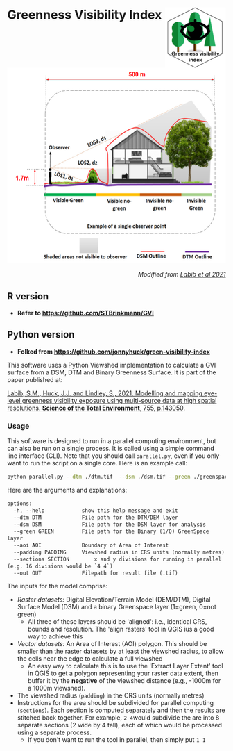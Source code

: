# Greenness Visibility Index <img src="logo.png" align="right" height="139"/>


<p align="center">
  <img src="../../man/images/visibility.png", height = 450/>
</p>

*<div align="right"> Modified from [Labib et al 2021](https://doi.org/10.1016/j.scitotenv.2020.143050) </div>*

##  R version

* **Refer to https://github.com/STBrinkmann/GVI**


## Python version

* **Folked from https://github.com/jonnyhuck/green-visibility-index**

This software uses a Python Viewshed implementation to calculate a GVI surface from a DSM, DTM and Binary Greenness Surface. It is part of the paper published at:

[Labib, S.M., Huck, J.J. and Lindley, S., 2021. Modelling and mapping eye-level greenness visibility exposure using multi-source data at high spatial resolutions. **Science of the Total Environment**, 755, p.143050](https://doi.org/10.1016/j.scitotenv.2020.143050). 

### Usage

This software is designed to run in a parallel computing environment, but can also be run on a single process. It is called using a simple command line interface (CLI). Note that you should call `parallel.py`, even if you only want to run the script on a single core. Here is an example call:

```bash
python parallel.py --dtm ./dtm.tif  --dsm ./dsm.tif --green ./greenspace.tif --aoi ./aoi.shp  --padding 800 --sections 1 1 --out ./mark_test.tif
```

Here are the arguments and explanations:

```
options:
  -h, --help            show this help message and exit
  --dtm DTM             File path for the DTM/DEM layer
  --dsm DSM             File path for the DSM layer for analysis
  --green GREEN         File path for the Binary (1/0) GreenSpace layer
  --aoi AOI             Boundary of Area of Interest
  --padding PADDING     Viewshed radius in CRS units (normally metres)
  --sections SECTION 		x and y divisions for running in parallel (e.g. 16 divisions would be `4 4`)
  --out OUT             Filepath for result file (.tif)
```

The inputs for the model comprise:

* *Raster datasets:* Digital Elevation/Terrain Model (DEM/DTM), Digital Surface Model (DSM) and a binary Greenspace layer (1=green, 0=not green)
  * All three of these layers should be 'aligned': i.e., identical CRS, bounds and resolution. The 'align rasters' tool in QGIS ius a good way to achieve this
* *Vector datasets:* An Area of Interest (AOI) polygon. This should be smaller than the raster datasets by at least the viewshed radius, to allow the cells near the edge to calculate a full viewshed
  * An easy way to calculate this is to use the 'Extract Layer Extent' tool in QGIS to get a polygon representing your raster data extent, then buffer it by the **negative** of the viewshed distance (e.g., -1000m for a 1000m viewshed).
* The viewshed radius (`padding`) in the CRS units (normally metres)
* Instructions for the area should be subdivided for parallel computing (`sections`). Each section is computed separately and then the results are stitched back together. For example, `2 4`would subdivide the are into 8 separate sections (2 wide by 4 tall), each of which would be processed using a separate process.
  * If you don't want to run the tool in parallel, then simply put `1 1`

